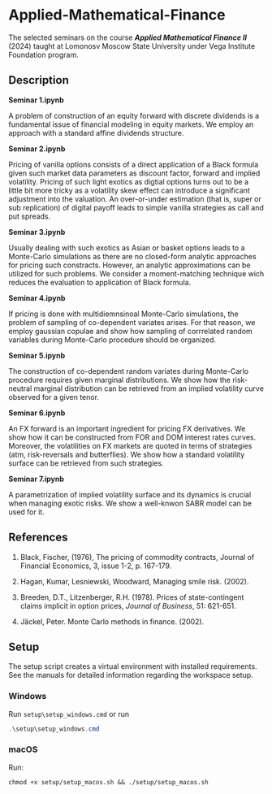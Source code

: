 # Applied-Mathematical-Finance

The selected seminars on the course ***Applied Mathematical Finance II*** (2024) taught at Lomonosv Moscow State University under Vega Institute Foundation program.

## Description

**Seminar 1.ipynb**

A problem of construction of an equity forward with discrete dividends is a fundamental issue of financial modeling in equity markets. We employ an approach with a standard affine dividends structure. 

**Seminar 2.ipynb**

Pricing of vanilla options consists of a direct application of a Black formula given such market data parameters as discount factor, forward and implied volatility. Pricing of such light exotics as digtial options turns out to be a little bit more tricky as a volatility skew effect can introduce a significant adjustment into the valuation. An over-or-under estimation (that is, super or sub replication) of digital payoff leads to simple vanilla strategies as call and put spreads.  

**Seminar 3.ipynb**

Usually dealing with such exotics as Asian or basket options leads to a Monte-Carlo simulations as there are no closed-form analytic approaches for pricing such constracts. However, an analytic approximations can be utilized for such problems. We consider a moment-matching technique wich reduces the evaluation to application of Black formula. 

**Seminar 4.ipynb**

If pricing is done with multidiemnsinoal Monte-Carlo simulations, the problem of sampling of co-dependent variates arises. For that reason, we employ gaussian copulae and show how sampling of corrrelated random variables during Monte-Carlo procedure should be organized. 

**Seminar 5.ipynb**

The construction of co-dependent random variates during Monte-Carlo procedure requires given marginal distributions. We show how the risk-neutral marginal distribution can be retrieved from an implied volatility curve observed for a given tenor. 

**Seminar 6.ipynb**

An FX forward is an important ingredient for pricing FX derivatives. We show how it can be constructed from FOR and DOM interest rates curves. Moreover, the volatilities on FX markets are quoted in terms of strategies (atm, risk-reversals and butterflies). We show how a standard volatility surface can be retrieved from such strategies. 

**Seminar 7.ipynb**

A parametrization of implied volatility surface and its dynamics is crucial when managing exotic risks. We show a well-knwon SABR model can be used for it. 


## References

1. Black, Fischer, (1976), The pricing of commodity contracts, Journal of Financial Economics, 3, issue 1-2, p. 167-179.
   
2. Hagan, Kumar, Lesniewski, Woodward, Managing smile risk. (2002).

3. Breeden, D.T., Litzenberger, R.H. (1978). Prices of state-contingent claims implicit in option prices, *Journal of Business*, 51: 621-651.

4. Jäckel, Peter. Monte Carlo methods in finance. (2002).


## Setup
The setup script creates a virtual environment with installed requirements.
See the manuals for detailed information regarding the workspace setup.

### Windows
Run `setup\setup_windows.cmd` or run
```powershell
.\setup\setup_windows.cmd
```

### macOS
Run:
```shell
chmod +x setup/setup_macos.sh && ./setup/setup_macos.sh
```

